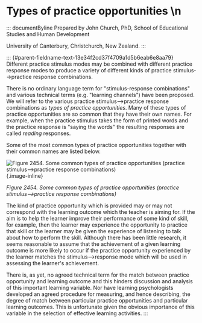 # Types of practice opportunities \n

::: documentByline
Prepared by John Church, PhD, School of Educational Studies and Human
Development

University of Canterbury, Christchurch, New Zealand.
:::

::: {#parent-fieldname-text-13e34f2cd37f4709a1d5b6eab6e8aa79}
Different practice stimulus modes may be combined with different
practice response modes to produce a variety of different kinds of
practice stimulus--\>practice response combinations.

There is no ordinary language term for "stimulus-response combinations"
and various technical terms (e.g. "learning channels") have been
proposed. We will refer to the various practice stimulus--\>practice
response combinations as *types of practice opportunities*. Many of
these types of practice opportunities are so common that they have their
own names. For example, when the practice stimulus takes the form of
printed words and the practice response is "saying the words" the
resulting responses are called *reading* responses.

Some of the most common types of practice opportunities together with
their common names are listed below.

![Figure 2454. Some common types of practice opportunities (practice
stimulus--\>practice response
combinations)](../../../../../../assets/images/TECKSFig2454.png "Figure 2454. Some common types of practice opportunities (practice stimulus–>practice response combinations)"){.image-inline}

*Figure 2454. Some common types of practice opportunities (practice
stimulus--\>practice response combinations)*

The kind of practice opportunity which is provided may or may not
correspond with the learning outcome which the teacher is aiming for. If
the aim is to help the learner improve their performance of some kind of
skill, for example, then the learner may experience the opportunity to
practice that skill or the learner may be given the experience of
listening to talk about how to perform the skill. Although there has
been little research, it seems reasonable to assume that the achievement
of a given learning outcome is more likely to occur if the practice
opportunity experienced by the learner matches the stimulus--\>response
mode which will be used in assessing the learner's achievement.

There is, as yet, no agreed technical term for the match between
practice opportunity and learning outcome and this hinders discussion
and analysis of this important learning variable. Nor have learning
psychologists developed an agreed procedure for measuring, and hence
describing, the degree of match between particular practice
opportunities and particular learning outcomes. This is unfortunate
given the obvious importance of this variable in the selection of
effective learning activities.
:::
